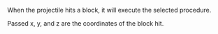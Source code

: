 When the projectile hits a block, it will execute the selected procedure.

Passed x, y, and z are the coordinates of the block hit.